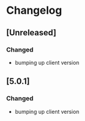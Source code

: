 # Changelog

## [Unreleased]
### Changed
- bumping up client version

## [5.0.1]
### Changed
- bumping up client version